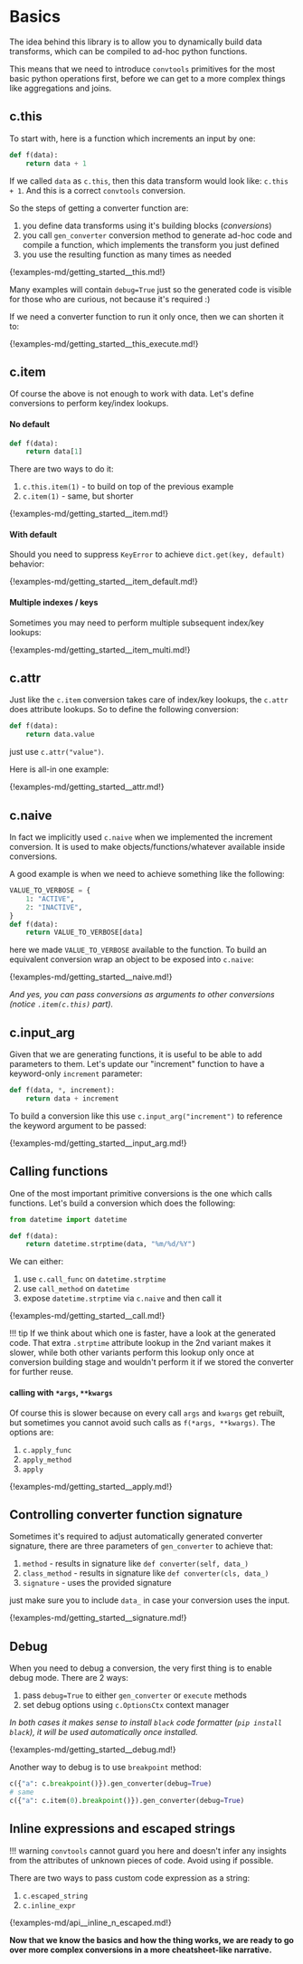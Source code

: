 # Basics

The idea behind this library is to allow you to dynamically build data
transforms, which can be compiled to ad-hoc python functions.

This means that we need to introduce `convtools` primitives for the most basic
python operations first, before we can get to a more complex things like
aggregations and joins.

## c.this

To start with, here is a function which increments an input by one:
```python
def f(data):
    return data + 1
```

If we called `data` as `c.this`, then this data transform would look like:
`c.this + 1`. And this is a correct `convtools` conversion.

So the steps of getting a converter function are:

1. you define data transforms using it's building blocks (_conversions_)
1. you call ``gen_converter`` conversion method to generate ad-hoc code and
   compile a function, which implements the transform you just defined
1. you use the resulting function as many times as needed

{!examples-md/getting_started__this.md!}

Many examples will contain `debug=True` just so the generated code is visible
for those who are curious, not because it's required :)

If we need a converter function to run it only once, then we can shorten it to:

{!examples-md/getting_started__this_execute.md!}


## c.item

Of course the above is not enough to work with data. Let's define conversions
to perform key/index lookups.

#### No default

```python
def f(data):
    return data[1]
```

There are two ways to do it:

1. `c.this.item(1)` - to build on top of the previous example
1. `c.item(1)` - same, but shorter


{!examples-md/getting_started__item.md!}

#### With default

Should you need to suppress `KeyError` to achieve `dict.get(key, default)`
behavior:

{!examples-md/getting_started__item_default.md!}


#### Multiple indexes / keys

Sometimes you may need to perform multiple subsequent index/key lookups:

{!examples-md/getting_started__item_multi.md!}


## c.attr

Just like the `c.item` conversion takes care of index/key lookups, the
`c.attr` does attribute lookups. So to define the following conversion:

```python
def f(data):
    return data.value
```

just use `c.attr("value")`.

Here is all-in one example:

{!examples-md/getting_started__attr.md!}


## c.naive

In fact we implicitly used `c.naive` when we implemented the increment
conversion. It is used to make objects/functions/whatever available inside
conversions.

A good example is when we need to achieve something like the following:

```python
VALUE_TO_VERBOSE = {
    1: "ACTIVE",
	2: "INACTIVE",
}
def f(data):
    return VALUE_TO_VERBOSE[data]
```
here we made `VALUE_TO_VERBOSE` available to the function. To build an
equivalent conversion wrap an object to be exposed into `c.naive`:

{!examples-md/getting_started__naive.md!}

_And yes, you can pass conversions as arguments to other conversions (notice
`.item(c.this)` part)._


## c.input_arg

Given that we are generating functions, it is useful to be able to add
parameters to them. Let's update our "increment" function to have a
keyword-only `increment` parameter:

```python
def f(data, *, increment):
    return data + increment
```


To build a conversion like this use `c.input_arg("increment")` to reference the
keyword argument to be passed:

{!examples-md/getting_started__input_arg.md!}


## Calling functions

One of the most important primitive conversions is the one which calls
functions. Let's build a conversion which does the following:

```python
from datetime import datetime

def f(data):
    return datetime.strptime(data, "%m/%d/%Y")
```

We can either:

1. use `c.call_func` on `datetime.strptime`
1. use `call_method` on `datetime`
1. expose `datetime.strptime` via `c.naive` and then call it

{!examples-md/getting_started__call.md!}

!!! tip
	If we think about which one is faster, have a look at the generated code.
	That extra `.strptime` attribute lookup in the 2nd variant makes it slower,
	while both other variants perform this lookup only once at conversion
	building stage and wouldn't perform it if we stored the converter for
	further reuse.

#### calling with `*args`, `**kwargs`

Of course this is slower because on every call `args` and `kwargs` get rebuilt,
but sometimes you cannot avoid such calls as `f(*args, **kwargs)`. The options
are:

1. `c.apply_func`
1. `apply_method`
1. `apply`

{!examples-md/getting_started__apply.md!}


## Controlling converter function signature

Sometimes it's required to adjust automatically generated converter signature,
there are three parameters of `gen_converter` to achieve that:

1. `method` - results in signature like `def converter(self, data_)`
1. `class_method` - results in signature like `def converter(cls, data_)`
1. `signature` - uses the provided signature

just make sure you to include `data_` in case your conversion uses the input.

{!examples-md/getting_started__signature.md!}


## Debug

When you need to debug a conversion, the very first thing is to enable debug
mode. There are 2 ways:

1. pass `debug=True` to either `gen_converter` or `execute` methods
2. set debug options using `c.OptionsCtx` context manager

_In both cases it makes sense to install `black` code formatter (`pip install
black`), it will be used automatically once installed._

{!examples-md/getting_started__debug.md!}

Another way to debug is to use `breakpoint` method:

```python
c({"a": c.breakpoint()}).gen_converter(debug=True)
# same
c({"a": c.item(0).breakpoint()}).gen_converter(debug=True)
```


## Inline expressions and escaped strings

!!! warning
	`convtools` cannot guard you here and doesn't infer any insights from the
	attributes of unknown pieces of code. Avoid using if possible.

There are two ways to pass custom code expression as a string:

1. `c.escaped_string`
1. `c.inline_expr`


{!examples-md/api__inline_n_escaped.md!}


**Now that we know the basics and how the thing works, we are ready to go over
more complex conversions in a more cheatsheet-like narrative.**
